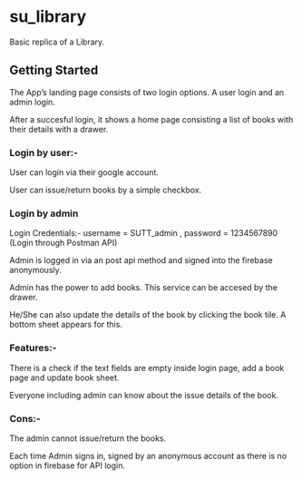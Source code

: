 # su_library

Basic replica of a Library. 

## Getting Started
The App’s landing page consists of two login options. A user login and an admin login. 

After a succesful login, it shows a home page consisting a list of books with their details with a drawer.

### Login by user:-
User can login via their google account. 

User can issue/return books by a simple checkbox.

### Login by admin
Login Credentials:- username = SUTT_admin , password = 1234567890  (Login through Postman API)

Admin is logged in via an post api method and signed into the firebase anonymously.

Admin has the power to add books. This service can be accesed by the drawer.

He/She can also update the details of the book by clicking the book tile. A bottom sheet appears for this.

### Features:-
There is a check if the text fields are empty inside login page, add a book page and update book sheet.

Everyone including admin can know about the issue details of the book.

### Cons:-
The admin cannot issue/return the books.

Each time Admin signs in, signed by an anonymous account as there is no option in firebase for API login.
